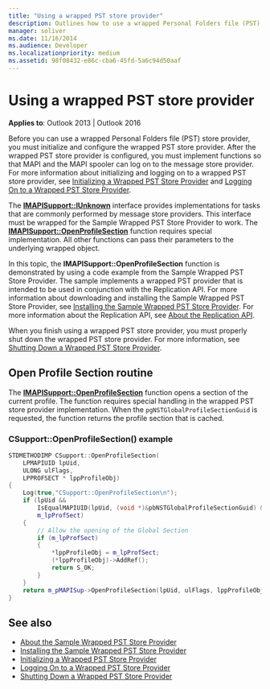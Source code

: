 ```yaml
---
title: "Using a wrapped PST store provider"
description: Outlines how to use a wrapped Personal Folders file (PST) store provider in Outlook 2013 and Outlook 2016.
manager: soliver
ms.date: 11/16/2014
ms.audience: Developer
ms.localizationpriority: medium
ms.assetid: 98f08432-e86c-cba6-45fd-5a6c94d50aaf
---
```


# Using a wrapped PST store provider

**Applies to**: Outlook 2013 | Outlook 2016
  
Before you can use a wrapped Personal Folders file (PST) store provider, you must initialize and configure the wrapped PST store provider. After the wrapped PST store provider is configured, you must implement functions so that MAPI and the MAPI spooler can log on to the message store provider. For more information about initializing and logging on to a wrapped PST store provider, see [Initializing a Wrapped PST Store Provider](initializing-a-wrapped-pst-store-provider.md) and [Logging On to a Wrapped PST Store Provider](logging-on-to-a-wrapped-pst-store-provider.md).
  
The **[IMAPISupport::IUnknown](imapisupportiunknown.md)** interface provides implementations for tasks that are commonly performed by message store providers. This interface must be wrapped for the Sample Wrapped PST Store Provider to work. The **[IMAPISupport::OpenProfileSection](imapisupport-openprofilesection.md)** function requires special implementation. All other functions can pass their parameters to the underlying wrapped object.
  
In this topic, the **IMAPISupport::OpenProfileSection** function is demonstrated by using a code example from the Sample Wrapped PST Store Provider. The sample implements a wrapped PST provider that is intended to be used in conjunction with the Replication API. For more information about downloading and installing the Sample Wrapped PST Store Provider, see [Installing the Sample Wrapped PST Store Provider](installing-the-sample-wrapped-pst-store-provider.md). For more information about the Replication API, see [About the Replication API](about-the-replication-api.md).
  
When you finish using a wrapped PST store provider, you must properly shut down the wrapped PST store provider. For more information, see [Shutting Down a Wrapped PST Store Provider](shutting-down-a-wrapped-pst-store-provider.md).
  
## Open Profile Section routine

The **[IMAPISupport::OpenProfileSection](imapisupport-openprofilesection.md)** function opens a section of the current profile. The function requires special handling in the wrapped PST store provider implementation. When the `pgNSTGlobalProfileSectionGuid` is requested, the function returns the profile section that is cached.
  
### CSupport::OpenProfileSection() example

```cpp
STDMETHODIMP CSupport::OpenProfileSection( 
    LPMAPIUID lpUid, 
    ULONG ulFlags, 
    LPPROFSECT * lppProfileObj) 
{ 
    Log(true,"CSupport::OpenProfileSection\n"); 
    if (lpUid &&  
        IsEqualMAPIUID(lpUid, (void *)&pbNSTGlobalProfileSectionGuid) &&  
        m_lpProfSect) 
    {      
        // Allow the opening of the Global Section 
        if (m_lpProfSect) 
        { 
            *lppProfileObj = m_lpProfSect; 
            (*lppProfileObj)->AddRef(); 
            return S_OK; 
        } 
    } 
    return m_pMAPISup->OpenProfileSection(lpUid, ulFlags, lppProfileObj); 
}
```

## See also

- [About the Sample Wrapped PST Store Provider](about-the-sample-wrapped-pst-store-provider.md)
- [Installing the Sample Wrapped PST Store Provider](installing-the-sample-wrapped-pst-store-provider.md)
- [Initializing a Wrapped PST Store Provider](initializing-a-wrapped-pst-store-provider.md)
- [Logging On to a Wrapped PST Store Provider](logging-on-to-a-wrapped-pst-store-provider.md)
- [Shutting Down a Wrapped PST Store Provider](shutting-down-a-wrapped-pst-store-provider.md)
